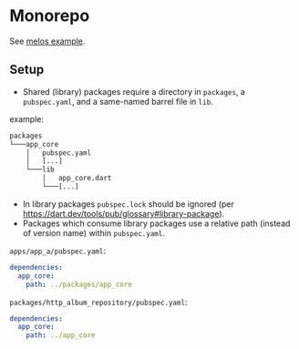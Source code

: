 # Monorepo 

See [melos example](./melos]).

## Setup 

- Shared (library) packages require a directory in `packages`, a `pubspec.yaml`, and a same-named barrel file in `lib`.

example:

```txt
packages
└───app_core
    │   pubspec.yaml
    │   [...]
    └───lib
        │   app_core.dart
        └───[...]
```
    
- In library packages `pubspec.lock` should be ignored (per https://dart.dev/tools/pub/glossary#library-package).
- Packages which consume library packages use a relative path (instead of version name) within `pubspec.yaml`.

`apps/app_a/pubspec.yaml`:
```yaml
dependencies:
  app_core:
    path: ../packages/app_core
```

`packages/http_album_repository/pubspec.yaml`:
```yaml
dependencies:
  app_core:
    path: ../app_core
```

